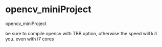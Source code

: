 # opencv_miniProject
opencv_miniProject

be sure to compile opencv with TBB option, otherwise the speed will kill you.
even with i7 cores 
